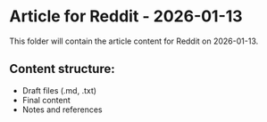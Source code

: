 # Article for Reddit - 2026-01-13

This folder will contain the article content for Reddit on 2026-01-13.

## Content structure:
- Draft files (.md, .txt)
- Final content
- Notes and references
